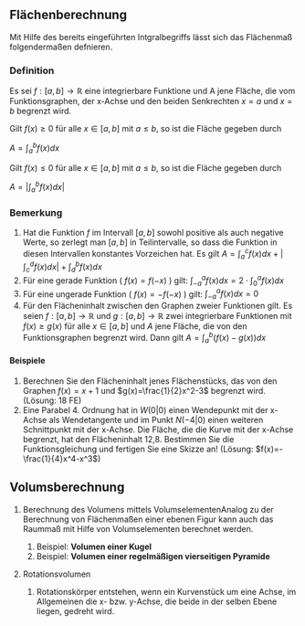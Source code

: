 ## Flächenberechnung

Mit Hilfe des bereits eingeführten Intgralbegriffs lässt sich das Flächenmaß folgendermaßen defnieren.

### Definition

Es sei $f:[a,b]\rightarrow\mathbb{R}$ eine integrierbare  Funktione und A jene Fläche, die vom Funktionsgraphen, der x-Achse und den beiden Senkrechten $x=a$ und $x=b$ begrenzt wird.

Gilt $f(x)\geq 0$ für alle $x\in [a,b]$ mit $a\leq b$, so ist die Fläche gegeben durch

$A=\int_a^b f(x) dx$

Gilt $f(x)\leq 0$ für alle $x\in [a,b]$ mit $a\leq b$, so ist die Fläche gegeben durch

$A=|\int_a^b f(x) dx |$

### Bemerkung

1. Hat die Funktion $f$ im Intervall $[a,b]$ sowohl positive als auch negative Werte, so zerlegt man $[a,b]$ in Teilintervalle, so dass die Funktion in diesen Intervallen konstantes Vorzeichen hat. Es gilt $A=\int_a^c f(x) dx+|\int_c^d f(x) dx|+\int_d^b f(x) dx$
2. Für eine gerade Funktion ( $f(x)=f(-x)$ ) gilt: $\int_{-a}^a f(x) dx =2\cdot\int_0^a f(x) dx$
3. Für eine ungerade Funktion ( $f(x)=-f(-x)$ ) gilt: $\int_{-a}^a f(x) dx = 0$
4. Für den Flächeninhalt zwischen den Graphen zweier Funktionen gilt. Es seien $f:[a, b]\rightarrow \mathbb{R}$ und $g:[a, b] \rightarrow\mathbb{R}$ zwei integrierbare Funktionen mit $f(x) \geq g(x)$ für alle $x\in[a,b]$ und $A$ jene Fläche, die von den Funktionsgraphen begrenzt wird. Dann gilt $A=\int_a^b (f(x)-g(x)) dx$

#### Beispiele

1. Berechnen Sie den Flächeninhalt jenes Flächenstücks, das von den Graphen $f(x)=x+1$ und $g(x)=\frac{1}{2}x^2-3$ begrenzt wird. (Lösung: 18 FE)
2. Eine Parabel 4. Ordnung hat in $W(0|0)$ einen Wendepunkt mit der x-Achse als Wendetangente und im Punkt $N(-4|0)$  einen weiteren Schnittpunkt mit der x-Achse. Die Fläche, die die Kurve mit der x-Achse begrenzt, hat den Flächeninhalt 12,8. Bestimmen Sie die Funktionsgleichung und fertigen Sie eine Skizze an! (Lösung: $f(x)=-\frac{1}{4}x^4-x^3$)

## Volumsberechnung

1. Berechnung des Volumens mittels VolumselementenAnalog zu der Berechnung von Flächenmaßen einer ebenen Figur kann auch das Raummaß mit Hilfe von Volumselementen berechnet werden.


   1. Beispiel: **Volumen einer Kugel**
   2. Beispiel: **Volumen einer regelmäßigen vierseitigen Pyramide**
2. Rotationsvolumen

   1. Rotationskörper entstehen, wenn ein Kurvenstück um eine Achse, im Allgemeinen die x- bzw. y-Achse, die beide in der selben Ebene liegen, gedreht wird.
